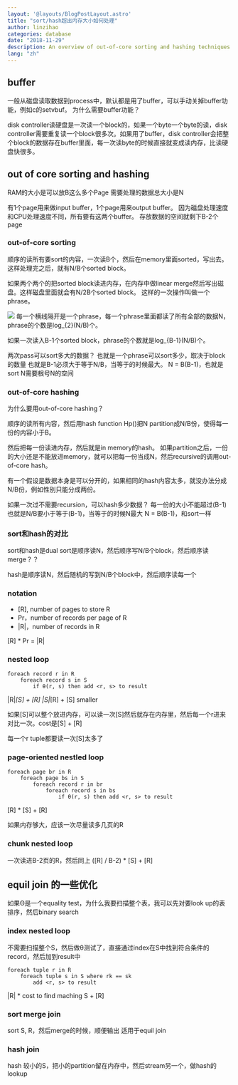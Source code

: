 ```yaml
---
layout: '@layouts/BlogPostLayout.astro'
title: "sort/hash超出内存大小如何处理"
author: linzihao
categories: database
date: "2018-11-29"
description: An overview of out-of-core sorting and hashing techniques for handling datasets larger than available memory. This post explains buffer usage, the process of external sorting with multiple passes, and partitioning strategies for out-of-core hashing, including analysis of memory requirements and data size limitations.
lang: "zh"
---
```


## buffer
一般从磁盘读取数据到process中，默认都是用了buffer，可以手动关掉buffer功能，例如c的setvbuf。
为什么需要buffer功能？

disk controller读硬盘是一次读一个block的，如果一个byte一个byte的读，disk controller需要重复读一个block很多次。如果用了buffer，disk controller会把整个block的数据存在buffer里面，每一次读byte的时候直接就变成读内存，比读硬盘快很多。

## out of core sorting and hashing
RAM的大小是可以放B这么多个Page
需要处理的数据总大小是N

有1个page用来做input buffer，1个page用来output buffer。
因为磁盘处理速度和CPU处理速度不同，所有要有这两个buffer。
存放数据的空间就剩下B-2个page

### out-of-core sorting
顺序的读所有要sort的内容，一次读B个，然后在memory里面sorted，写出去。
这样处理完之后，就有N/B个sorted block。

如果两个两个的把sorted block读进内存，在内存中做linear merge然后写出磁盘。这样磁盘里面就会有N/2B个sorted block。
这样的一次操作叫做一个phrase。

![](https://i.imgur.com/jWiKLKd.png)
每一个横线隔开是一个phrase，每一个phrase里面都读了所有全部的数据N，phrase的个数是log_{2}(N/B)个。

如果一次读入B-1个sorted block，phrase的个数就是log_{B-1}(N/B)个。

两次pass可以sort多大的数据？
也就是一个phrase可以sort多少，取决于block的数量
也就是B-1必须大于等于N/B，当等于的时候最大。
N = B(B-1)，也就是sort N需要根号N的空间


### out-of-core hashing
为什么要用out-of-core hashing？


顺序的读所有内容，然后用hash function Hp()把N partition成N/B份，使得每一份的内容小于B。

然后把每一份读进内存，然后就是in memory的hash。
如果partition之后，一份的大小还是不能放进memory，就可以把每一份当成N，然后recursive的调用out-of-core hash。

有一个假设是数据本身是可以分开的，如果相同的hash内容太多，就没办法分成N/B份，例如性别只能分成两份。

如果一次过不需要recursion，可以hash多少数据？
每一份的大小不能超过(B-1)
也就是N/B要小于等于(B-1)，当等于的时候N最大
N = B(B-1)，和sort一样


### sort和hash的对比
sort和hash是dual
sort是顺序读N，然后顺序写N/B个block，然后顺序读merge？？

hash是顺序读N，然后随机的写到N/B个block中，然后顺序读每一个


### notation
- [R], number of pages to store R
- Pr，number of records per page of R
- |R|，number of records in R

[R] * Pr = |R|

### nested loop
```
foreach record r in R
	foreach record s in S
		if θ(r, s) then add <r, s> to result
```
|R|*[S] + [R]
|S|*[R] + [S] smaller

如果[S]可以整个放进内存，可以读一次[S]然后就存在内存里，然后每一个r进来对比一次。cost是[S] + [R]

每一个r tuple都要读一次[S]太多了

### page-oriented nestled loop
```
foreach page br in R
	foreach page bs in S
		foreach record r in br
			foreach record s in bs
				if θ(r, s) then add <r, s> to result
```
[R] * [S] + [R]

如果内存够大，应该一次尽量读多几页的R

### chunk nested loop
一次读进B-2页的R，然后同上
([R] / B-2) * [S] + [R]


## equil join 的一些优化
如果Θ是一个equality test，为什么我要扫描整个表，我可以先对要look up的表排序，然后binary search

### index nested loop
不需要扫描整个S，然后做θ测试了，直接通过index在S中找到符合条件的record，然后加到result中
```
foreach tuple r in R
	foreach tuple s in S where rk == sk
		add <r, s> to result
```
|R| * cost to find maching S + [R]

### sort merge join
sort S, R，然后merge的时候，顺便输出
适用于equil join

### hash join
hash 较小的S，把小的partition留在内存中，然后stream另一个，做hash的lookup